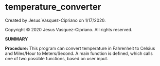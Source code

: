 # temperature_converter

Created by Jesus Vasquez-Cipriano on 1/17/2020.

Copyright © 2020 Jesus Vasquez-Cipriano. All rights reserved.

**SUMMARY**

**Procedure:** 
This program can convert temperature in Fahrenheit to Celsius and Miles/Hour to Meters/Second. A main function is defined, which calls one of two possible functions, based on user input.
